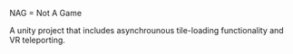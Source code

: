 NAG = Not A Game

A unity project that includes asynchrounous tile-loading functionality and VR teleporting.
